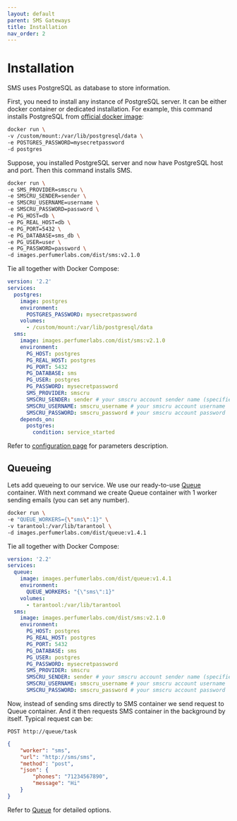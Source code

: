 ```yaml
---
layout: default
parent: SMS Gateways
title: Installation
nav_order: 2
---
```


Installation
============

SMS uses PostgreSQL as database to store information.

First, you need to install any instance of PostgreSQL server. It can be either docker container or dedicated installation.
For example, this command installs PostgreSQL from [official docker image](https://hub.docker.com/_/postgres):

```bash
docker run \
-v /custom/mount:/var/lib/postgresql/data \
-e POSTGRES_PASSWORD=mysecretpassword
-d postgres
```

Suppose, you installed PostgreSQL server and now have PostgreSQL host and port. Then this command installs SMS.

```bash
docker run \
-e SMS_PROVIDER=smscru \
-e SMSCRU_SENDER=sender \
-e SMSCRU_USERNAME=username \
-e SMSCRU_PASSWORD=password \
-e PG_HOST=db \
-e PG_REAL_HOST=db \
-e PG_PORT=5432 \
-e PG_DATABASE=sms_db \
-e PG_USER=user \
-e PG_PASSWORD=password \
-d images.perfumerlabs.com/dist/sms:v2.1.0
```

Tie all together with Docker Compose:

```yml
version: '2.2'
services:
  postgres:
    image: postgres
    environment:
      POSTGRES_PASSWORD: mysecretpassword
    volumes:
      - /custom/mount:/var/lib/postgresql/data
  sms:
    image: images.perfumerlabs.com/dist/sms:v2.1.0
    environment:
      PG_HOST: postgres
      PG_REAL_HOST: postgres
      PG_PORT: 5432
      PG_DATABASE: sms
      PG_USER: postgres
      PG_PASSWORD: mysecretpassword
      SMS_PROVIDER: smscru
      SMSCRU_SENDER: sender # your smscru account sender name (specified in their cabinet)
      SMSCRU_USERNAME: smscru_username # your smscru account username
      SMSCRU_PASSWORD: smscru_password # your smscru account password
    depends_on:
      postgres:
        condition: service_started
```

Refer to [configuration page](/images/sms/config) for parameters description.

Queueing
--------

Lets add queueing to our service. We use our ready-to-use [Queue](/images/queue) container.
With next command we create Queue container with 1 worker sending emails (you can set any number).

```bash
docker run \
-e "QUEUE_WORKERS={\"sms\":1}" \
-v tarantool:/var/lib/tarantool \
-d images.perfumerlabs.com/dist/queue:v1.4.1
```

Tie all together with Docker Compose:

```yml
version: '2.2'
services:
  queue:
    image: images.perfumerlabs.com/dist/queue:v1.4.1
    environment:
      QUEUE_WORKERS: "{\"sms\":1}"
    volumes:
      - tarantool:/var/lib/tarantool
  sms:
    image: images.perfumerlabs.com/dist/sms:v2.1.0
    environment:
      PG_HOST: postgres
      PG_REAL_HOST: postgres
      PG_PORT: 5432
      PG_DATABASE: sms
      PG_USER: postgres
      PG_PASSWORD: mysecretpassword
      SMS_PROVIDER: smscru
      SMSCRU_SENDER: sender # your smscru account sender name (specified in their cabinet)
      SMSCRU_USERNAME: smscru_username # your smscru account username
      SMSCRU_PASSWORD: smscru_password # your smscru account password
```

Now, instead of sending sms directly to SMS container we send request to Queue container.
And it then requests SMS container in the background by itself.
Typical request can be:

```
POST http://queue/task
```

```json
{
    "worker": "sms",
    "url": "http://sms/sms",
    "method": "post",
    "json": {
        "phones": "71234567890",
        "message": "Hi"
    }
}
```

Refer to [Queue](/images/queue) for detailed options.
